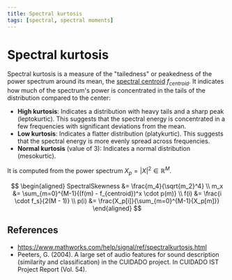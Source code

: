 ```yaml
---
title: Spectral kurtosis
tags: [spectral, spectral moments]
---
```


# Spectral kurtosis

Spectral kurtosis is a measure of the "tailedness" or peakedness of the power spectrum around its mean, the [spectral centroid](../spectral-centroid/) $f_{centroid}$. It indicates how much of the spectrum's power is concentrated in the tails of the distribution compared to the center:

- **High kurtosis**: Indicates a distribution with heavy tails and a sharp peak (leptokurtic). This suggests that the spectral energy is concentrated in a few frequencies with significant deviations from the mean.
- **Low kurtosis**: Indicates a flatter distribution (platykurtic). This suggests that the spectral energy is more evenly spread across frequencies.
- **Normal kurtosis** (value of 3): Indicates a normal distribution (mesokurtic).

It is computed from the power spectrum $X_p = |X|^2 \in \mathbb{R}^M$.

$$
\begin{aligned}
SpectralSkewness &= \frac{m_4}{\sqrt{m_2}^4} \\
m_x  &= \sum_{m=0}^{M-1}{(f(m) - f_{centroid})^x \cdot p(m)} \\
f(i) &= \frac{i \cdot f_s}{2(M - 1)} \\
p(i) &= \frac{X_p[i]}{\sum_{m=0}^{M-1}{X_p[m]}}
\end{aligned}
$$

## References

- https://www.mathworks.com/help/signal/ref/spectralkurtosis.html
- Peeters, G. (2004). A large set of audio features for sound description (similarity and classification) in the CUIDADO project. In CUIDADO IST Project Report (Vol. 54).
